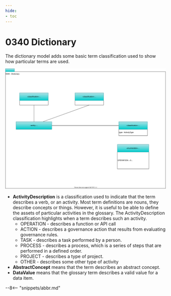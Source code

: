```yaml
---
hide:
- toc
---
```


<!-- SPDX-License-Identifier: CC-BY-4.0 -->
<!-- Copyright Contributors to the ODPi Egeria project. -->

# 0340 Dictionary

The dictionary model adds some basic term classification used to show how particular terms are used.

![UML](0340-Dictionary.svg)

* **ActivityDescription** is a classification used to indicate that the term describes a verb, or an activity.
Most term definitions are nouns, they describe concepts or things.
However, it is useful to be able to define the assets of particular activities in the glossary.
The ActivityDescription classification highlights when a term describes such an activity.
  * OPERATION - describes a function or API call
  * ACTION - describes a governance action that results from evaluating governance rules.
  * TASK - describes a task performed by a person.
  * PROCESS - describes a process, which is a series of steps that are performed in a defined order.
  * PROJECT - describes a type of project.
  * OTHER - describes some other type of activity
* **AbstractConcept** means that the term describes an abstract concept.
* **DataValue** means that the glossary term describes a valid value for a data item.


--8<-- "snippets/abbr.md"